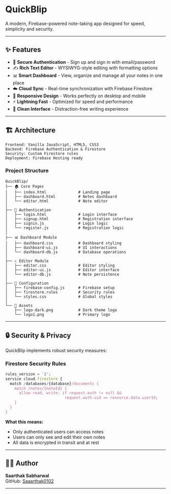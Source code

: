 # QuickBlip 

A modern, Firebase-powered note-taking app designed for speed, simplicity and security.

---

## ✨ Features

- 🔐 **Secure Authentication** - Sign up and sign in with email/password
- ✍️ **Rich Text Editor** - WYSIWYG-style editing with formatting options
- 📊 **Smart Dashboard** - View, organize and manage all your notes in one place
- ☁️ **Cloud Sync** - Real-time synchronization with Firebase Firestore
- 📱 **Responsive Design** - Works perfectly on desktop and mobile
- ⚡ **Lightning Fast** - Optimized for speed and performance
- 🎨 **Clean Interface** - Distraction-free writing experience

---
## 🏗️ Architecture


```
Frontend: Vanilla JavaScript, HTML5, CSS3
Backend: Firebase Authentication & Firestore
Security: Custom Firestore rules
Deployment: Firebase Hosting ready
```

### Project Structure

```
QuickBlip/
├── 🏠 Core Pages
│   ├── index.html              # Landing page
│   ├── dashboard.html          # Notes dashboard
│   └── editor.html             # Note editor
│
├── 🔐 Authentication
│   ├── login.html              # Login interface
│   ├── signup.html             # Registration interface
│   ├── signin.js               # Login logic
│   └── register.js             # Registration logic
│
├── 📊 Dashboard Module
│   ├── dashboard.css           # Dashboard styling
│   ├── dashboard-ui.js         # UI interactions
│   └── dashboard-db.js         # Database operations
│
├── ✍️ Editor Module
│   ├── editor.css              # Editor styling
│   ├── editor-ui.js            # Editor interface
│   └── editor-db.js            # Note persistence
│
├── 🔧 Configuration
│   ├── firebase-config.js      # Firebase setup
│   ├── firestore.rules         # Security rules
│   └── styles.css              # Global styles
│
└── 🎨 Assets
    ├── logo-dark.png           # Dark theme logo
    └── logo1.png               # Primary logo
```

---

## 🔒 Security & Privacy

QuickBlip implements robust security measures:

### Firestore Security Rules
```javascript
rules_version = '2';
service cloud.firestore {
  match /databases/{database}/documents {
    match /notes/{noteId} {
      allow read, write: if request.auth != null && 
                          request.auth.uid == resource.data.userId;
    }
  }
}
```

**What this means:**
- Only authenticated users can access notes
- Users can only see and edit their own notes
- All data is encrypted in transit and at rest
  
---

## 👨‍💻 Author

**Saarthak Sabharwal**  
GitHub: [Saaarthak0102](https://github.com/Saaarthak0102)

---
